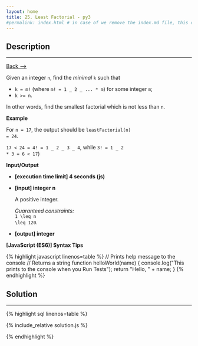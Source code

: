 ```yaml
---
layout: home
title: 25. Least Factorial - py3
#permalink: index.html # in case of we remove the index.md file, this doc will be the index page
---
```


<div class="row">
<div class="columnStmt" markdown="1">

## Description

---

[Back --> ](../README.md)

Given an integer <code>n</code>, find the _minimal_ <code>k</code> such that

- <code>k = m!</code> (where <code>m! = 1 _ 2 _ ... \* m</code>) for some integer <code>m</code>;
- <code>k >= n</code>.

In other words, find the smallest factorial which is not less than <code>n</code>.

**Example**

For <code>n = 17</code>, the output should be
<code>leastFactorial(n) = 24</code>.

<code>17 < 24 = 4! = 1 _ 2 _ 3 _ 4</code>, while <code>3! = 1 _ 2 \* 3 = 6 < 17</code>)

**Input/Output**

- **[execution time limit] 4 seconds (js)**

- **[input] integer n**

  A positive integer.

  _Guaranteed constraints:_<br>
  <code type='math/tex'>1 \leq n \leq 120</code>.

- **[output] integer**

**[JavaScript (ES6)] Syntax Tips**

{% highlight javascript linenos=table %}
// Prints help message to the console
// Returns a string
function helloWorld(name) {
console.log("This prints to the console when you Run Tests");
return "Hello, " + name;
}
{% endhighlight %}

</div>
<div class="columnSol" markdown="1">

## Solution

---

{% highlight sql linenos=table %}

{% include_relative solution.js %}

{% endhighlight %}

</div>
</div>
